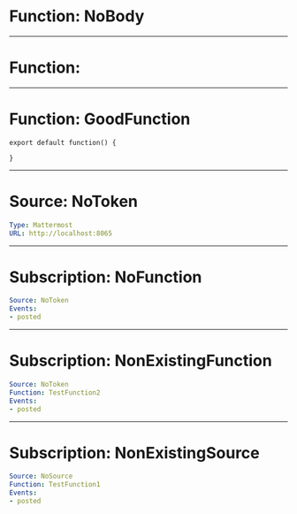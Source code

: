 # Function: NoBody
----
# Function: 
----
# Function: GoodFunction

```
export default function() {

}
```

---
# Source: NoToken

```yaml
Type: Mattermost
URL: http://localhost:8065
```
---
# Subscription: NoFunction
```yaml
Source: NoToken
Events: 
- posted
```

---
# Subscription: NonExistingFunction
```yaml
Source: NoToken
Function: TestFunction2
Events: 
- posted
```
---
# Subscription: NonExistingSource
```yaml
Source: NoSource
Function: TestFunction1
Events: 
- posted
```